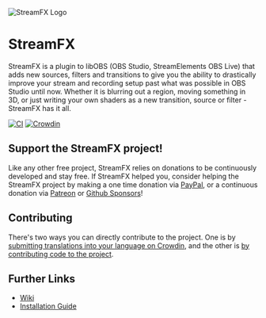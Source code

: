 ![StreamFX Logo](https://raw.githubusercontent.com/Xaymar/obs-StreamFX/master/media/logo.png)
# StreamFX 
StreamFX is a plugin to libOBS (OBS Studio, StreamElements OBS Live) that adds new sources, filters and transitions to give you the ability to drastically improve your stream and recording setup past what was possible in OBS Studio until now. Whether it is blurring out a region, moving something in 3D, or just writing your own shaders as a new transition, source or filter - StreamFX has it all.

[![CI](https://github.com/Xaymar/obs-StreamFX/workflows/CI/badge.svg)](https://github.com/Xaymar/obs-StreamFX/actions) [![Crowdin](https://badges.crowdin.net/obs-stream-effects/localized.svg)](https://crowdin.com/project/obs-stream-effects)

## Support the StreamFX project!
Like any other free project, StreamFX relies on donations to be continuously developed and stay free. If StreamFX helped you, consider helping the StreamFX project by making a one time donation via [PayPal](https://www.paypal.me/xaymar), or a continuous donation via [Patreon](https://www.patreon.com/Xaymar) or [Github Sponsors](https://github.com/sponsors/Xaymar)!

## Contributing
There's two ways you can directly contribute to the project. One is by [submitting translations into your language on Crowdin](https://crowdin.com/project/obs-stream-effects), and the other is [by contributing code to the project](https://github.com/Xaymar/obs-StreamFX/blob/master/CONTRIBUTING.md).

## Further Links
* [Wiki](https://github.com/Xaymar/obs-StreamFX/wiki)
* [Installation Guide](https://github.com/xaymar/obs-streamfx/wiki/Installation)


  
